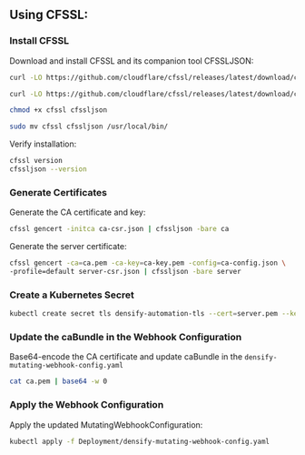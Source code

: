 ## Using CFSSL:

### Install CFSSL

Download and install CFSSL and its companion tool CFSSLJSON:

```bash
curl -LO https://github.com/cloudflare/cfssl/releases/latest/download/cfssl
```
```bash
curl -LO https://github.com/cloudflare/cfssl/releases/latest/download/cfssljson
```
```bash
chmod +x cfssl cfssljson
```
```bash
sudo mv cfssl cfssljson /usr/local/bin/
```

Verify installation:
```bash
cfssl version
cfssljson --version
```
### Generate Certificates

Generate the CA certificate and key: 
```bash
cfssl gencert -initca ca-csr.json | cfssljson -bare ca
```

Generate the server certificate: 
```bash
cfssl gencert -ca=ca.pem -ca-key=ca-key.pem -config=ca-config.json \ 
-profile=default server-csr.json | cfssljson -bare server
```

### Create a Kubernetes Secret
```bash
kubectl create secret tls densify-automation-tls --cert=server.pem --key=server-key.pem -n densify-automation
```

### Update the caBundle in the Webhook Configuration

Base64-encode the CA certificate and update caBundle in the `densify-mutating-webhook-config.yaml`
```bash
cat ca.pem | base64 -w 0
```

### Apply the Webhook Configuration

Apply the updated MutatingWebhookConfiguration:
```bash
kubectl apply -f Deployment/densify-mutating-webhook-config.yaml
```